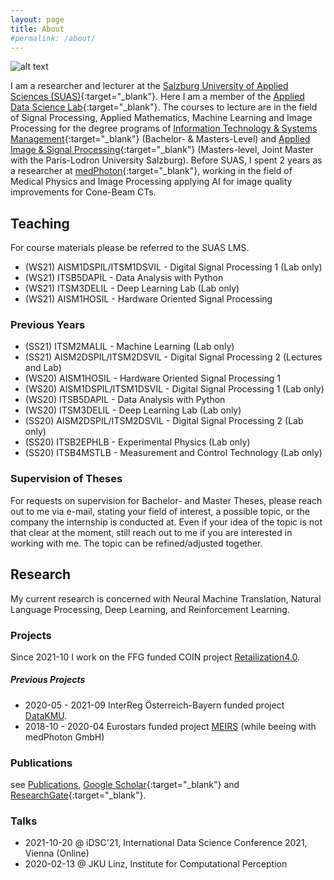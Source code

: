 ```yaml
---
layout: page
title: About
#permalink: /about/
---
```



![alt text](images/long.jpg)

I am a researcher and lecturer at the [Salzburg University of Applied Sciences (SUAS)](https://www.fh-salzburg.ac.at/en/){:target="_blank"}. Here I am a member of the [Applied Data Science Lab](https://its.fh-salzburg.ac.at/forschung/applied-data-science-lab/){:target="_blank"}. The courses to lecture are in the field of Signal Processing, Applied Mathematics, Machine Learning and Image Processing for the degree programs of [Information Technology & Systems Management](https://www.fh-salzburg.ac.at/en/study/engineering/information-technology-systems-management-master){:target="_blank"} (Bachelor- & Masters-Level) and [Applied Image & Signal Processing](https://aisp-salzburg.ac.at/){:target="_blank"} (Masters-level, Joint Master with the Paris-Lodron University Salzburg).
Before SUAS, I spent 2 years as a researcher at [medPhoton](https://www.medphoton.at/){:target="_blank"}, working in the field of Medical Physics and Image Processing applying AI for image quality improvements for Cone-Beam CTs.

## Teaching
For course materials please be referred to the SUAS LMS.
- (WS21) AISM1DSPIL/ITSM1DSVIL - Digital Signal Processing 1 (Lab only)
- (WS21) ITSB5DAPIL - Data Analysis with Python
- (WS21) ITSM3DELIL - Deep Learning Lab (Lab only)
- (WS21) AISM1HOSIL - Hardware Oriented Signal Processing


### Previous Years
- (SS21) ITSM2MALIL - Machine Learning (Lab only)
- (SS21) AISM2DSPIL/ITSM2DSVIL - Digital Signal Processing 2 (Lectures and Lab)
- (WS20) AISM1HOSIL - Hardware Oriented Signal Processing 1
- (WS20) AISM1DSPIL/ITSM1DSVIL - Digital Signal Processing 1 (Lab only)
- (WS20) ITSB5DAPIL - Data Analysis with Python
- (WS20) ITSM3DELIL - Deep Learning Lab (Lab only)
- (SS20) AISM2DSPIL/ITSM2DSVIL - Digital Signal Processing 2 (Lab only)
- (SS20) ITSB2EPHLB - Experimental Physics (Lab only)
- (SS20) ITSB4MSTLB - Measurement and Control Technology (Lab only)

### Supervision of Theses
For requests on supervision for Bachelor- and Master Theses, please reach out to me via e-mail, stating your field of interest, a possible topic, or the company the internship is conducted at. Even if your idea of the topic is not that clear at the moment, still reach out to me if you are interested in working with me. The topic can be refined/adjusted together.

## Research
My current research is concerned with Neural Machine Translation, Natural Language Processing, Deep Learning, and Reinforcement Learning.

### Projects

Since 2021-10 I work on the FFG funded COIN project [Retailization4.0](https://retailization.at/).

##### Previous Projects
- 2020-05 - 2021-09 InterReg Österreich-Bayern funded project [DataKMU](https://its.fh-salzburg.ac.at/forschung/forschungsprojekte/suche/datakmu/).
- 2018-10 - 2020-04 Eurostars funded project [MEIRS](https://www.era-learn.eu/network-information/networks/eurostars-2/eurostars-cut-off-7/multi-energy-imaging-ring-system) (while beeing with medPhoton GmbH)

### Publications
see [Publications](publications/),
 [Google Scholar](https://scholar.google.com/citations?user=rZqsvrMAAAAJ&hl=en){:target="_blank"}
  and [ResearchGate](https://www.researchgate.net/profile/Martin_Uray){:target="_blank"}.


### Talks
- 2021-10-20 @ iDSC'21, International Data Science Conference 2021, Vienna (Online)
- 2020-02-13 @ JKU Linz, Institute for Computational Perception
